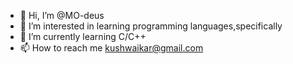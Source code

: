 - 👋 Hi, I’m @MO-deus
- 👀 I’m interested in learning programming languages,specifically 	
- 🌱 I’m currently learning C/C++
- 📫 How to reach me kushwaikar@gmail.com


<!---
MO-deus/MO-deus is a ✨ special ✨ repository because its `README.md` (this file) appears on your GitHub profile.
You can click the Preview link to take a look at your changes.
--->
